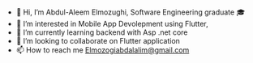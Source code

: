 - 👋 Hi, I’m Abdul-Aleem Elmozughi, Software Engineering graduate 🎓
- 👀 I’m interested in Mobile App Devolepment using Flutter,
- 🌱 I’m currently learning backend with Asp .net core
- 💞️ I’m looking to collaborate on Flutter application
- 📫 How to reach me Elmozogiabdalalim@gmail.com

<!---
aleemElmozogi/aleemElmozogi is a ✨ special ✨ repository because its `README.md` (this file) appears on your GitHub profile.
You can click the Preview link to take a look at your changes.
--->
